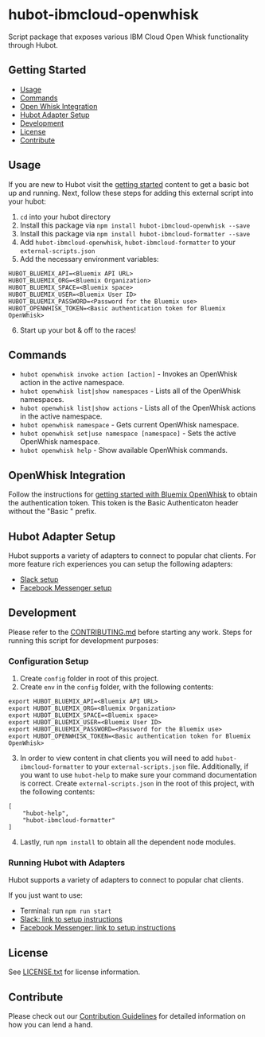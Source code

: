 

# hubot-ibmcloud-openwhisk

Script package that exposes various IBM Cloud Open Whisk functionality through Hubot.

## Getting Started
  * [Usage](#usage)
  * [Commands](#commands)
  * [Open Whisk Integration](#openwhisk-integration)
  * [Hubot Adapter Setup](#hubot-adapter-setup)
  * [Development](#development)
  * [License](#license)
  * [Contribute](#contribute)

## Usage

If you are new to Hubot visit the [getting started](https://hubot.github.com/docs/) content to get a basic bot up and running.  Next, follow these steps for adding this external script into your hubot:

1. `cd` into your hubot directory
2. Install this package via `npm install hubot-ibmcloud-openwhisk --save`
3. Install this package via `npm install hubot-ibmcloud-formatter --save`
4. Add `hubot-ibmcloud-openwhisk`, `hubot-ibmcloud-formatter` to your `external-scripts.json`
5. Add the necessary environment variables:
```
HUBOT_BLUEMIX_API=<Bluemix API URL>
HUBOT_BLUEMIX_ORG=<Bluemix Organization>
HUBOT_BLUEMIX_SPACE=<Bluemix space>
HUBOT_BLUEMIX_USER=<Bluemix User ID>
HUBOT_BLUEMIX_PASSWORD=<Password for the Bluemix use>
HUBOT_OPENWHISK_TOKEN=<Basic authentication token for Bluemix OpenWhisk>
```
6. Start up your bot & off to the races!


## Commands

- `hubot openwhisk invoke action [action]` - Invokes an OpenWhisk action in the active namespace.
- `hubot openwhisk list|show namespaces` - Lists all of the OpenWhisk namespaces.
- `hubot openwhisk list|show actions` - Lists all of the OpenWhisk actions in the active namespace.
- `hubot openwhisk namespace` - Gets current OpenWhisk namespace.
- `hubot openwhisk set|use namespace [namespace]` - Sets the active OpenWhisk namespace.
- `hubot openwhisk help` - Show available OpenWhisk commands.


## OpenWhisk Integration

Follow the instructions for [getting started with Bluemix OpenWhisk](https://console.ng.bluemix.net/docs/openwhisk/index.html) to obtain the authentication token. This token is the Basic Authenticaton header without the "Basic " prefix.

## Hubot Adapter Setup

Hubot supports a variety of adapters to connect to popular chat clients.  For more feature rich experiences you can setup the following adapters:
- [Slack setup](https://github.com/ibm-cloud-solutions/hubot-ibmcloud-openwhisk/blob/master/docs/adapters/slack.md)
- [Facebook Messenger setup](https://github.com/ibm-cloud-solutions/hubot-ibmcloud-openwhisk/blob/master/docs/adapters/facebook.md)

## Development

Please refer to the [CONTRIBUTING.md](https://github.com/ibm-cloud-solutions/hubot-ibmcloud-openwhisk/blob/master/CONTRIBUTING.md) before starting any work.  Steps for running this script for development purposes:

### Configuration Setup

1. Create `config` folder in root of this project.
2. Create `env` in the `config` folder, with the following contents:
```
export HUBOT_BLUEMIX_API=<Bluemix API URL>
export HUBOT_BLUEMIX_ORG=<Bluemix Organization>
export HUBOT_BLUEMIX_SPACE=<Bluemix space>
export HUBOT_BLUEMIX_USER=<Bluemix User ID>
export HUBOT_BLUEMIX_PASSWORD=<Password for the Bluemix use>
export HUBOT_OPENWHISK_TOKEN=<Basic authentication token for Bluemix OpenWhisk>
```
3. In order to view content in chat clients you will need to add `hubot-ibmcloud-formatter` to your `external-scripts.json` file. Additionally, if you want to use `hubot-help` to make sure your command documentation is correct.  Create `external-scripts.json` in the root of this project, with the following contents:
```
[
	"hubot-help",
	"hubot-ibmcloud-formatter"
]
```
4. Lastly, run `npm install` to obtain all the dependent node modules.

### Running Hubot with Adapters

Hubot supports a variety of adapters to connect to popular chat clients.

If you just want to use:
 - Terminal: run `npm run start`
 - [Slack: link to setup instructions](https://github.com/ibm-cloud-solutions/hubot-ibmcloud-openwhisk/blob/master/docs/adapters/slack.md)
 - [Facebook Messenger: link to setup instructions](https://github.com/ibm-cloud-solutions/hubot-ibmcloud-openwhisk/blob/master/docs/adapters/facebook.md)

## License

See [LICENSE.txt](https://github.com/ibm-cloud-solutions/hubot-ibmcloud-openwhisk/blob/master/LICENSE.txt) for license information.

## Contribute

Please check out our [Contribution Guidelines](https://github.com/ibm-cloud-solutions/hubot-ibmcloud-openwhisk/blob/master/CONTRIBUTING.md) for detailed information on how you can lend a hand.

